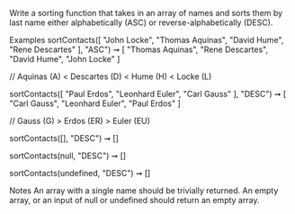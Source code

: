 Write a sorting function that takes in an array of names and sorts them by last name either alphabetically (ASC) or reverse-alphabetically (DESC).

Examples
sortContacts([
  "John Locke",
  "Thomas Aquinas",
  "David Hume",
  "Rene Descartes"
], "ASC") ➞ [
  "Thomas Aquinas",
  "Rene Descartes",
  "David Hume",
  "John Locke"
]

// Aquinas (A) < Descartes (D) < Hume (H) < Locke (L)

sortContacts([
  "Paul Erdos",
  "Leonhard Euler",
  "Carl Gauss"
], "DESC") ➞ [
  "Carl Gauss",
  "Leonhard Euler",
  "Paul Erdos"
]

// Gauss (G) > Erdos (ER) > Euler (EU)

sortContacts([], "DESC") ➞ []

sortContacts(null, "DESC") ➞ []

sortContacts(undefined, "DESC") ➞ []

Notes
An array with a single name should be trivially returned.
An empty array, or an input of null or undefined should return an empty array.